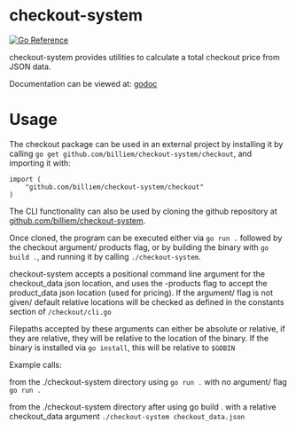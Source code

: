 # checkout-system

<a href="https://pkg.go.dev/github.com/billiem/checkout-system/checkout"><img src="https://pkg.go.dev/badge/GitHub.com/billiem/checkout-system.svg" alt="Go Reference"></a>

checkout-system provides utilities to calculate a total checkout price from JSON data.

Documentation can be viewed at: <a href="https://pkg.go.dev/github.com/billiem/checkout-system/checkout"> godoc </a>

# Usage

The checkout package can be used in an external project by installing it by calling `go get github.com/billiem/checkout-system/checkout`,
and importing it with:

    import (
        "github.com/billiem/checkout-system/checkout"
    )

The CLI functionality can also be used by cloning the github repository at <a href = 'https://github.com/billiem/checkout-system'>github.com/billiem/checkout-system</a>.

Once cloned, the program can be executed either via `go run .` followed by the checkout argument/ products flag, or by building the binary with `go build .`, and running it by calling `./checkout-system`.

checkout-system accepts a positional command line argument for the checkout_data json location, and uses the -products flag to accept the product_data json location (used for pricing). If the argument/ flag is not given/ default relative locations will be checked as defined in the constants section of `/checkout/cli.go`

Filepaths accepted by these arguments can either be absolute or relative, if they are relative, they will be relative to the location of the binary. If the binary is installed via `go install`, this will be relative to `$GOBIN`

Example calls:

from the ./checkout-system directory using `go run .` with no argument/ flag
`go run .`

from the ./checkout-system directory after using go build . with a relative checkout_data argument
`./checkout-system checkout_data.json`
